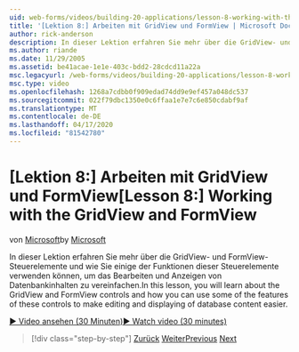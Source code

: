 ```yaml
---
uid: web-forms/videos/building-20-applications/lesson-8-working-with-the-gridview-and-formview
title: '[Lektion 8:] Arbeiten mit GridView und FormView | Microsoft Docs'
author: rick-anderson
description: In dieser Lektion erfahren Sie mehr über die GridView- und FormView-Steuerelemente und wie Sie einige der Funktionen dieser Steuerelemente verwenden können, um die Bearbeitung und Depla...
ms.author: riande
ms.date: 11/29/2005
ms.assetid: be41acae-1e1e-403c-bdd2-28cdcd11a22a
msc.legacyurl: /web-forms/videos/building-20-applications/lesson-8-working-with-the-gridview-and-formview
msc.type: video
ms.openlocfilehash: 1268a7cdbb0f909edad74dd9e9ef457a048dc537
ms.sourcegitcommit: 022f79dbc1350e0c6ffaa1e7e7c6e850cdabf9af
ms.translationtype: MT
ms.contentlocale: de-DE
ms.lasthandoff: 04/17/2020
ms.locfileid: "81542780"
---
```

# <a name="lesson-8-working-with-the-gridview-and-formview"></a><span data-ttu-id="6c5b4-103">[Lektion 8:] Arbeiten mit GridView und FormView</span><span class="sxs-lookup"><span data-stu-id="6c5b4-103">[Lesson 8:] Working with the GridView and FormView</span></span>

<span data-ttu-id="6c5b4-104">von [Microsoft](https://github.com/microsoft)</span><span class="sxs-lookup"><span data-stu-id="6c5b4-104">by [Microsoft](https://github.com/microsoft)</span></span>

<span data-ttu-id="6c5b4-105">In dieser Lektion erfahren Sie mehr über die GridView- und FormView-Steuerelemente und wie Sie einige der Funktionen dieser Steuerelemente verwenden können, um das Bearbeiten und Anzeigen von Datenbankinhalten zu vereinfachen.</span><span class="sxs-lookup"><span data-stu-id="6c5b4-105">In this lesson, you will learn about the GridView and FormView controls and how you can use some of the features of these controls to make editing and displaying of database content easier.</span></span>

[<span data-ttu-id="6c5b4-106">&#9654; Video ansehen (30 Minuten)</span><span class="sxs-lookup"><span data-stu-id="6c5b4-106">&#9654; Watch video (30 minutes)</span></span>](https://channel9.msdn.com/Blogs/ASP-NET-Site-Videos/lesson-8-working-with-the-gridview-and-formview)

> [!div class="step-by-step"]
> <span data-ttu-id="6c5b4-107">[Zurück](lesson-7-databinding-to-user-interface-controls.md)
> [Weiter](watch-aspnet-development-in-action.md)</span><span class="sxs-lookup"><span data-stu-id="6c5b4-107">[Previous](lesson-7-databinding-to-user-interface-controls.md)
[Next](watch-aspnet-development-in-action.md)</span></span>
